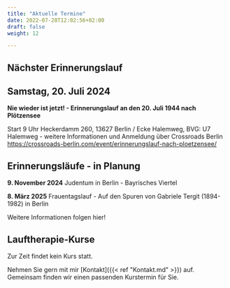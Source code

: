 ```yaml
---
title: "Aktuelle Termine"
date: 2022-07-28T12:02:56+02:00
draft: false
weight: 12

---
```


## Nächster Erinnerungslauf

## Samstag, 20. Juli 2024

__Nie wieder ist jetzt! - Erinnerungslauf an den 20. Juli 1944 nach Plötzensee__


Start 9 Uhr Heckerdamm 260, 13627 Berlin / Ecke Halemweg, BVG: U7 Halemweg - weitere Informationen und Anmeldung über Crossroads Berlin https://crossroads-berlin.com/event/erinnerungslauf-nach-ploetzensee/


## Erinnerungsläufe - in Planung

__9. November 2024__ Judentum in Berlin - Bayrisches Viertel

__8. März 2025__ Frauentagslauf - Auf den Spuren von Gabriele Tergit (1894-1982) in Berlin

Weitere Informationen folgen hier!


## Lauftherapie-Kurse

Zur Zeit findet kein Kurs statt. 

Nehmen Sie gern mit mir [Kontakt]({{< ref "Kontakt.md" >}}) auf. Gemeinsam finden wir einen passenden Kurstermin für Sie. 





